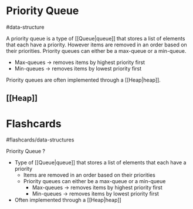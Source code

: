# Priority Queue
#data-structure 

A priority queue is a type of [[Queue|queue]] that stores a list of elements that each have a priority. However items are removed in an order based on their priorities. Priority queues can either be a max-queue or a min-queue.
- Max-queues $\to$ removes items by highest priority first
- Min-queues $\to$ removes items by lowest priority first

Priority queues are often implemented through a [[Heap|heap]].
## [[Heap]]

# Flashcards
#flashcards/data-structures 

Priority Queue
?
- Type of [[Queue|queue]] that stores a list of elements that each have a priority
	- Items are removed in an order based on their priorities
	- Priority queues can either be a max-queue or a min-queue
		- Max-queues $\to$ removes items by highest priority first
		- Min-queues $\to$ removes items by lowest priority first
- Often implemented through a [[Heap|heap]]
<!--SR:!2025-01-05,3,250-->